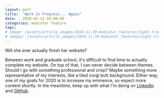```yaml
---
layout: post
title:  "Work In Progress... Again"
date:   2020-02-13 16:00:00
categories: mediator feature
tags: 
# image: /assets/article_images/2014-11-30-mediator_features/night-track.JPG
# image2: /assets/article_images/2014-11-30-mediator_features/night-track-mobile.JPG
---
```

Will she ever actually finish her website?

Between work and graduate school, it's difficult to find time to actually complete my website. On top of that, I can never decide between themes. Should I go with something professional and crisp? Maybe something more representative of my interests, like a tiled corgi butt background. Either way, one of my goals for 2020 is to increase my eminence, so expect more content shortly. In the meantime, keep up with what I'm doing on [LinkedIn](https://www.linkedin.com/in/morganlanglais/) and [GitHub](http://www.github.com/modlanglais).
